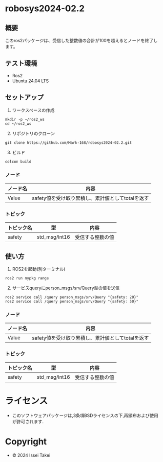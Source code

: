 # robosys2024-02.2

## 概要
このros2パッケージは、受信した整数値の合計が100を超えるとノードを終了します。

## テスト環境
- Ros2
- Ubuntu 24.04 LTS

## セットアップ
1. ワークスペースの作成
```
mkdir -p ~/ros2_ws
cd ~/ros2_ws
```

2. リポジトリのクローン
```
git clone https://github.com/Mark-168/robosys2024-02.2.git
```
3. ビルド
```
colcon build
```

### ノード
| ノード名 | 内容 |
|----------|------|
| Value | safety値を受け取り累積し、累計値としてtotalを返す |

### トピック
| トピック名 | 型 | 内容 |
|------------|----|------|
| safety | std_msg/Int16 |受信する整数の値 |

## 使い方
1. ROS2を起動(別ターミナル)
```
ros2 run mypkg range
```
2. サービスqueryにperson_msgs/srv/Query型の値を送信
```
ros2 service call /query person_msgs/srv/Query "{safety: 20}"
ros2 service call /query person_msgs/srv/Query "{safety: 50}"
```

### ノード
| ノード名 | 内容 |
|----------|------|
| Value | safety値を受け取り累積し、累計値としてtotalを返す |

### トピック
| トピック名 | 型 | 内容 |
|------------|----|------|
| safety | std_msg/Int16 |受信する整数の値 |

# ライセンス
- このソフトウェアパッケージは,3条項BSDライセンスの下,再頒布および使用が許可されます.

# Copyright
- © 2024 Issei Takei
